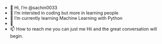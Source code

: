 - 👋 Hi, I’m @sachin0033
- 👀 I’m intersted in coding but more in learning people
- 🌱 I’m currently learning Machine Learning with Python 
- 💞️ 
- 📫 How to reach me you can just me Hii and the great conversation  will begin.

<!---
sachin0033/sachin0033 is a ✨ special ✨ repository because its `README.md` (this file) appears on your GitHub profile.
You can click the Preview link to take a look at your changes.
--->
